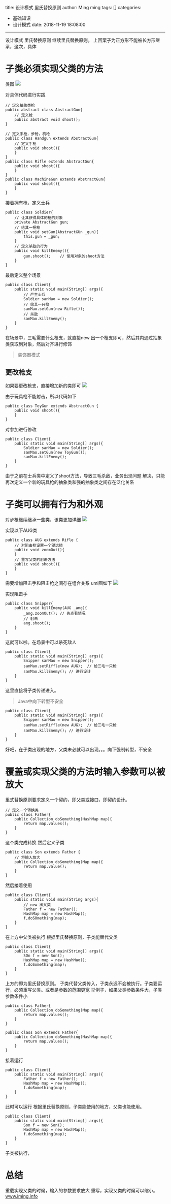 title: 设计模式 里氏替换原则
author: Ming ming
tags: []
categories:
  - 基础知识
  - 设计模式
date: 2018-11-19 18:08:00
---
设计模式 里氏替换原则
继续里氏替换原则。
上回栗子为正方形不能被长方形继承，这次，具体
# 子类必须实现父类的方法
类图
![](https://melovemingming-1253878077.cos.ap-chengdu.myqcloud.com/blog-image/2018/11/20/3.png)

对具体代码进行实践
```
// 定义抽象类枪
public abstract class AbstractGun{
	// 定义枪
	public abstract void shoot();
}
```
```
// 定义手枪，步枪，机枪
public class Handgun extends AbstractGun{
	// 定义手枪
	public void shoot(){
	}
}
public class Rifle extends AbstractGun{
	public void shoot(){
	}
}
public class MachineGun extends AbstractGun{
	public void shoot(){
	}
}
```
接着拥有枪，定义士兵
```
public class Soldier{
	// 让其获得具体的枪的对象
	private AbstractGun gun;
	// 给其一把枪
	public void setGun(AbstractGUn _gun){
		this.gun = _gun;
	}
	// 定义杀敌的行为
	public void killEnemy(){
		gun.shoot();	// 使用对象的shoot方法
	}
}
```
最后定义整个场景
```
public class Client{
	public static void main(String[] args){
		// 产生士兵
		Soldier sanMao = new Soldier();
		// 给其一只枪
		sanMao.setGun(new Rifle());
		// 杀敌
		sanMao.killEnemy();
	}
}
```
在场景中，三毛需要什么枪支，就直接new 出一个枪支即可，然后其内通过抽象类获取到对象，然后对齐进行修饰
> 装饰器模式

## 更改枪支
如果要更改枪支，直接增加新的类即可
![](https://melovemingming-1253878077.cos.ap-chengdu.myqcloud.com/blog-image/2018/11/20/4.png)

由于玩具枪不能射击，所以代码如下
```
public class ToyGun extends AbstractGun {
	public void shoot(){
	}
}
```
对参加进行修改
```
public class Client{
	public static void main(String[] args){
		Soldier sanMao = new Soldier();
		sanMao.setGun(new ToyGun());
		sanMao.killEnemy();
	}
}
```
由于之前在士兵类中定义了shoot方法，导致三毛杀敌，业务出现问题
解决，只能再次定义一个新的玩具枪的抽象类和强的抽象类之间存在泛化关系

# 子类可以拥有行为和外观
对步枪继续继承一些类，该类更加详细
![](https://melovemingming-1253878077.cos.ap-chengdu.myqcloud.com/blog-image/2018/11/20/5.png)

实现以下AUG类
```
public class AUG extends Rifle {
	// 对阻击枪设置一个望远镜
	public void zoomOut(){
	}
	// 重写父类的射击方法
	public void shoot(){
	}
}
```
需要增加阻击手和阻击枪之间存在组合关系
uml图如下
![](https://melovemingming-1253878077.cos.ap-chengdu.myqcloud.com/blog-image/2018/11/20/6.png)

实现阻击手
```
public class Snipper{
	public void killEnemy(AUG _ang){
		_ang.zoomOut();	// 先查看情况
		// 射击
		ang.shoot();
	}
}
```
这就可以啦。在场景中可以杀死敌人
```
public class Client{
	public static void main(String[] args){
		Snipper sanMao = new Snipper();
		sanMao.setRiffle(new AUG);	// 给三毛一只枪
		sanMao.killEnemy();	// 进行设计
	}
}
```
这里直接将子类传递进入。
> Java中向下转型不安全

```
public class Client{
	public static void main(String[] args){
		Snipper sanMao = new Snipper();
		sanMao.setRiffle(new AUG);	// 给三毛一只枪
		sanMao.killEnemy();	// 进行设计
	}
}
```
好吧，在子类出现的地方，父类未必就可以出现。。。向下强制转型，不安全

# 覆盖或实现父类的方法时输入参数可以被放大
里式替换原则要求定义一个契约，即父类或接口，即契约设计。
```
// 定义一个转换类
public class Father{
	public Collection doSomething(HashMap map){
		return map.values();
	}
}
```
这个类完成转换
然后定义子类
```
public class Son extends Father {
	// 将输入放大
	public Collection doSomething(Map map){
		return map.value();
	}
}
```
然后接着使用
```
public class Client{
	public static void main(String args){
		// new 出父类
		Father f = new Father();
		HashMap map = new HashMap();
		f,doSOmething(map);
	}
}
```
在上方中父类被执行
根据里氏替换原则，子类能替代父类
```
public class Client{
	public static void main(String[] args){
		SOn f = new Son();
		HashMap map = new HashMao();
		f.doSomething(map);
	}
}
```
上方的即为里氏替换原则。
子类代替父类传入，子类永远不会被执行。子类要运行，必须重写父类。或者是参数的范围更宽
举例子，如果父类参数条件大，子类参数条件小
```
public class Father{
	public Collection doSomething(Map map){
		return map.values();
	}
}
```
```
public class Son extends Father{
	public Collection doSomething(HashMap map){
		return map.values();
	}
}
```
接着运行
```
public class Client{
	public static void main(String[] args){
		Father f = new Father();
		HashMap map = new HashMap();
		f.doSomething(map);
	}
}
```
此时可以运行
根据里氏替换原则，子类能使用的地方，父类也能使用。
```
public class Client{
	public static void main(String[] args){
		Son f = new Son();
		HashMap map = new HashMap();
		f.doSomething(map);
	}
}
```
子类被执行，
# 总结
重载实现父类的时候，输入的参数要求放大
重写，实现父类的时候可以缩小。
www.iming.info